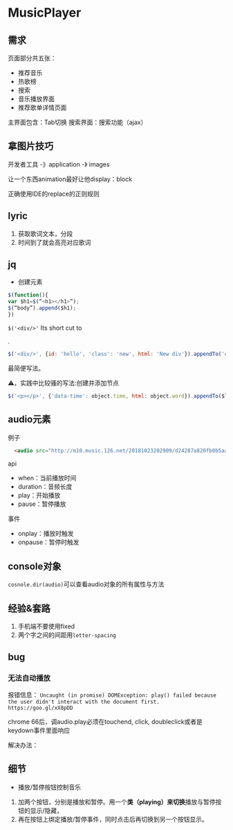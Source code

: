 # MusicPlayer

## 需求

页面部分共五张：

- 推荐音乐
- 热歌榜
- 搜索
- 音乐播放界面
- 推荐歌单详情页面

主界面包含：Tab切换
搜索界面：搜索功能（ajax）

## 拿图片技巧

开发者工具 -》application -》 images

让一个东西animation最好让他display：block

正确使用IDE的replace的正则规则

## lyric

1. 获取歌词文本，分段
2. 时间到了就会高亮对应歌词

## jq

- 创建元素
```javascript
$(function(){
var $h1=$(“<h1></h1>”);
$(“body”).append($h1);
})
```

`$('<div/>'`
 Its short cut to <div></div>.

 ```javascript
$('<div/>', {id: 'hello', 'class': 'new', html: 'New div'}).appendTo('#target');
 ```
 最简便写法。

 ⚠️，实践中比较骚的写法:创建并添加节点
 ```javascript
$('<p></p>', {'data-time': object.time, html: object.word}).appendTo($lyric)
 ```

 ## audio元素

例子

```html
  <audio src="http://m10.music.126.net/20181023202909/d24287a820fb0b5aa8a383276e8a0463/ymusic/92cf/af91/eb3d/c40ee3f9d91daba18f4c7537766d106d.mp3" controls
```

api

- when：当前播放时间
- duration：音频长度
- play：开始播放
- pause：暂停播放

事件

- onplay：播放时触发
- onpause：暂停时触发

## console对象

`cosnole.dir(audio)`可以查看audio对象的所有属性与方法 

## 经验&套路

1. 手机端不要使用fixed
2. 两个字之间的间距用`letter-spacing`

## bug

### 无法自动播放

报错信息：
`Uncaught (in promise) DOMException: play() failed because the user didn't interact with the document first. https://goo.gl/xX8pDD`

chrome 66后，调audio.play必须在touchend, click, doubleclick或者是 keydown事件里面响应

解决办法：

## 细节

- 播放/暂停按钮控制音乐

1. 加两个按钮，分别是播放和暂停。用一个**类（playing）来切换**播放与暂停按钮的显示/隐藏，
2. 再在按钮上绑定播放/暂停事件，同时点击后再切换到另一个按钮显示。